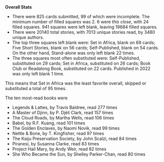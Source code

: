 **Overall Stats**

* There were 825 cards submitted, 99 of which were incomplete. The minimum number of filled squares was 2. 6 were _this close_, with 24 filled squares. 941 squares were left blank, leaving 19684 filled squares.
* There were 20140 total stories, with 7013 unique stories read, by 3480 unique authors.
* The top three squares left blank were: Set in Africa, blank on 69 cards; Five Short Stories, blank on 56 cards; Self-Published, blank on 54 cards. On the other hand, Stand-alone was only left blank 22 times.
* The three squares most often substituted were: Self-Published, substituted on 29 cards; Set in Africa, substituted on 26 cards; Book Club or Readalong Book, substituted on 22 cards. Published in 2022 was only left blank 1 time.

This means that Set in Africa was the least favorite overall, skipped or substituted a total of 95 times.

The ten most-read books were

* Legends & Lattes, by Travis Baldree, read 277 times
* A Master of Djinn, by P. Djèlí Clark, read 157 times
* The Cloud Roads, by Martha Wells, read 106 times
* Babel, by R.F. Kuang, read 101 times
* The Golden Enclaves, by Naomi Novik, read 99 times
* Nettle & Bone, by T. Kingfisher, read 97 times
* The Kaiju Preservation Society, by John Scalzi, read 84 times
* Piranesi, by Susanna Clarke, read 83 times
* Project Hail Mary, by Andy Weir, read 82 times
* She Who Became the Sun, by Shelley Parker-Chan, read 80 times